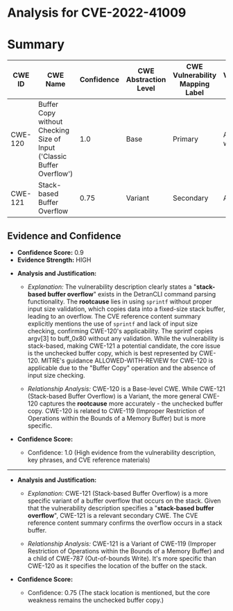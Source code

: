 # Analysis for CVE-2022-41009

# Summary
| CWE ID | CWE Name | Confidence | CWE Abstraction Level | CWE Vulnerability Mapping Label | CWE-Vulnerability Mapping Notes |
|---|---|---|---|---|---|
| CWE-120 | Buffer Copy without Checking Size of Input ('Classic Buffer Overflow') | 1.0 | Base | Primary | Allowed-with-Review |
| CWE-121 | Stack-based Buffer Overflow | 0.75 | Variant | Secondary | Allowed |

## Evidence and Confidence

*   **Confidence Score:** 0.9
*   **Evidence Strength:** HIGH

- **Analysis and Justification:**  
  - *Explanation:* The vulnerability description clearly states a "**stack-based buffer overflow**" exists in the DetranCLI command parsing functionality. The **rootcause** lies in using `sprintf` without proper input size validation, which copies data into a fixed-size stack buffer, leading to an overflow. The CVE reference content summary explicitly mentions the use of `sprintf` and lack of input size checking, confirming CWE-120's applicability. The sprintf copies argv[3] to buff_0x80 without any validation. While the vulnerability is stack-based, making CWE-121 a potential candidate, the core issue is the unchecked buffer copy, which is best represented by CWE-120. MITRE's guidance ALLOWED-WITH-REVIEW for CWE-120 is applicable due to the "Buffer Copy" operation and the absence of input size checking.

  - *Relationship Analysis:* CWE-120 is a Base-level CWE. While CWE-121 (Stack-based Buffer Overflow) is a Variant, the more general CWE-120 captures the **rootcause** more accurately - the unchecked buffer copy. CWE-120 is related to CWE-119 (Improper Restriction of Operations within the Bounds of a Memory Buffer) but is more specific.

- **Confidence Score:**  
  - Confidence: 1.0 (High evidence from the vulnerability description, key phrases, and CVE reference materials)

---
- **Analysis and Justification:**  
  - *Explanation:* CWE-121 (Stack-based Buffer Overflow) is a more specific variant of a buffer overflow that occurs on the stack. Given that the vulnerability description specifies a "**stack-based buffer overflow**", CWE-121 is a relevant secondary CWE. The CVE reference content summary confirms the overflow occurs in a stack buffer.

  - *Relationship Analysis:* CWE-121 is a Variant of CWE-119 (Improper Restriction of Operations within the Bounds of a Memory Buffer) and a child of CWE-787 (Out-of-bounds Write). It's more specific than CWE-120 as it specifies the location of the buffer on the stack.

- **Confidence Score:**  
  - Confidence: 0.75 (The stack location is mentioned, but the core weakness remains the unchecked buffer copy.)